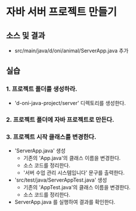 #  자바 서버 프로젝트 만들기

## 소스 및 결과

- src/main/java/d/oni/animal/ServerApp.java 추가

## 실습  

### 1. 프로젝트 폴더를 생성하라.

- 'd-oni-java-project/server' 디렉토리를 생성한다.

### 2. 프로젝트 폴더에 자바 프로젝트로 만든다.

### 3. 프로젝트 시작 클래스를 변경한다.

- 'ServerApp.java' 생성
  - 기존의 'App.java'의 클래스 이름을 변경한다.
  - 소스 코드를 정리한다.
  - '서버 수업 관리 시스템입니다' 문구를 출력한다.
- 'src/test/java/ServerAppTest.java' 생성
  - 기존의 'AppTest.java'의 클래스 이름을 변경한다.
  - 소스 코드를 정리한다.
- ServerApp.java 를 실행하여 결과를 확인한다.    


